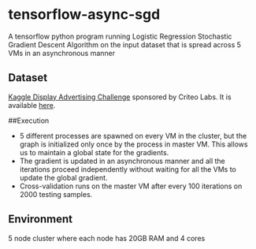 # tensorflow-async-sgd
A tensorflow python program running Logistic Regression Stochastic Gradient Descent Algorithm on the input dataset that is spread across 5 VMs in an asynchronous manner

## Dataset
[Kaggle Display Advertising Challenge](https://www.kaggle.com/c/criteo-display-ad-challenge) sponsored by Criteo Labs. It is available [here](http://pages.cs.wisc.edu/~akella/CS838/F16/assignment3/criteo-tfr-kaggle.tar.gz).

##Execution
* 5 different processes are spawned on every VM in the cluster, but the graph is initialized only once by the process in master VM. This allows us to maintain a global state for the gradients.
* The gradient is updated in an asynchronous manner and all the iterations proceed independently without waiting for all the VMs to update the global gradient.
* Cross-validation runs on the master VM after every 100 iterations on 2000 testing samples.

## Environment
5 node cluster where each node has 20GB RAM and 4 cores 
